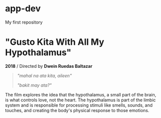 # app-dev
My first repository

# "Gusto Kita With All My Hypothalamus"
**2018** / Directed by **Dwein Ruedas Baltazar**


> *"mahal na ata kita, aileen"*
>
>  *"bakit may ata?"*

The film explores the idea that the hypothalamus, a small part of the brain, is what controls love, not the heart. The hypothalamus is part of the limbic system and is responsible for processing stimuli like smells, sounds, and touches, and creating the body's physical response to those emotions.
